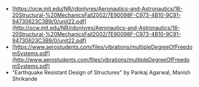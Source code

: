 - [https://ocw.mit.edu/NR/rdonlyres/Aeronautics-and-Astronautics/16-20Structural-%20MechanicsFall2002/7E90098F-C973-4B10-9C91-94730623C3B9/0/unit22.pdf](http://ocw.mit.edu/NR/rdonlyres/Aeronautics-and-Astronautics/16-20Structural-%20MechanicsFall2002/7E90098F-C973-4B10-9C91-94730623C3B9/0/unit22.pdf)
- [https://www.aerostudents.com/files/vibrations/multipleDegreeOfFreedomSystems.pdf](http://www.aerostudents.com/files/vibrations/multipleDegreeOfFreedomSystems.pdf)
- "Earthquake Resistant Design of Structures" by Pankaj Agarwal, Manish Shrikande